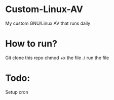 # Custom-Linux-AV
My custom GNU/Linux AV that runs daily

# How to run?
Git clone this repo
chmod +x the file
./ run the file

# Todo:
Setup cron
